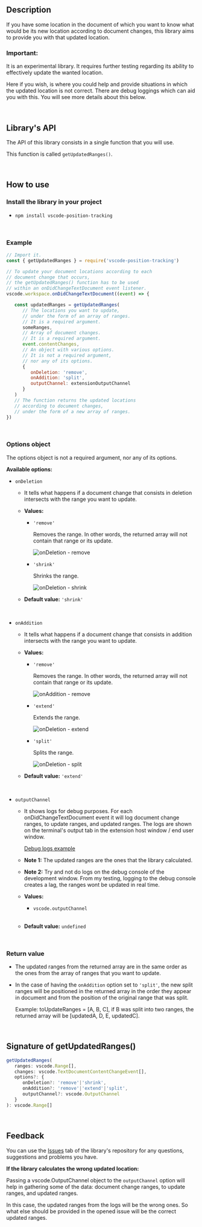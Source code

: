 ## Description

If you have some location in the document of which you want to know what would be its new location according to document changes, this library aims to provide you with that updated location.

### Important: 
It is an experimental library. It requires further testing regarding its ability to effectively update the wanted location.

Here if you wish, is where you could help and provide situations in which the updated location is not correct. There are debug loggings which can aid you with this. You will see more details about this below.

<br>

## Library's API

The API of this library consists in a single function that you will use.

This function is called `getUpdatedRanges()`.

<br>

## How to use

### Install the library in your project

- `npm install vscode-position-tracking`

<br>

### Example

```javascript
// Import it.
const { getUpdatedRanges } = require('vscode-position-tracking')

// To update your document locations according to each
// document change that occurs,
// the getUpdatedRanges() function has to be used 
// within an onDidChangeTextDocument event listener.
vscode.workspace.onDidChangeTextDocument((event) => {

   const updatedRanges = getUpdatedRanges(
      // The locations you want to update,
      // under the form of an array of ranges.
      // It is a required argument.
      someRanges,
      // Array of document changes.
      // It is a required argument.
      event.contentChanges,
      // An object with various options.
      // It is not a required argument,
      // nor any of its options.
      { 
         onDeletion: 'remove',
         onAddition: 'split',
         outputChannel: extensionOutputChannel
      }
   ) 
   // The function returns the updated locations
   // according to document changes,
   // under the form of a new array of ranges.
})
```

<br>

### Options object
The options object is not a required argument, nor any of its options.

**Available options:**

- ```onDeletion```

	- It tells what happens if a document change that consists in deletion intersects with the range you want to update.

	- **Values:**

		- ```'remove'```

			Removes the range. In other words, the returned array will not contain that range or its update.

			![onDeletion - remove](https://media.giphy.com/media/v1.Y2lkPTc5MGI3NjExdXN3b2RqZmtudmlqdHIwbWUxNmRxejg2N2M1OGFpY2dvaXdieWZ6cyZlcD12MV9pbnRlcm5hbF9naWZfYnlfaWQmY3Q9Zw/2sSfY9JKzziEx24x7V/giphy.gif)

		- ```'shrink'```

			Shrinks the range.

			![onDeletion - shrink](https://media.giphy.com/media/v1.Y2lkPTc5MGI3NjExdWNhb283MXBvcHZwZmI5bnZsOGRmYnV5dmhraWpmcDBxbHJ4aXo5MSZlcD12MV9pbnRlcm5hbF9naWZfYnlfaWQmY3Q9Zw/f4QIR9IO7wwozksuuG/giphy.gif)

	- **Default value:** ```'shrink'```

<br>

- ```onAddition```

	- It tells what happens if a document change that consists in addition intersects with the range you want to update.

	- **Values:**

		- ```'remove'```

			Removes the range. In other words, the returned array will not contain that range or its update.

			![onAddition - remove](https://media.giphy.com/media/v1.Y2lkPTc5MGI3NjExc3E5YjNzYmFrMTZjcHdkNWZ1a2dyemlkOXU0NWpxcXpndmE5Zm55cCZlcD12MV9pbnRlcm5hbF9naWZfYnlfaWQmY3Q9Zw/dBJi0ILJwyfbVpCmZI/giphy.gif)
			
		- ```'extend'```

			Extends the range.

			![onDeletion - extend](https://media.giphy.com/media/v1.Y2lkPTc5MGI3NjExeHFldDczYzVocnVrZG5tY3RoenJrNzBwbWhjdXowbTJnaHZ0N2huNiZlcD12MV9pbnRlcm5hbF9naWZfYnlfaWQmY3Q9Zw/cJw0A37IKb4iwVkQXQ/giphy.gif)

		- ```'split'```

			Splits the range.

			![onDeletion - split](https://media.giphy.com/media/v1.Y2lkPTc5MGI3NjExenkwdDE2OXAyajVxcmQwOTB1eHd2aXF2dmZ1aTEzYnp1amR1anVpNiZlcD12MV9pbnRlcm5hbF9naWZfYnlfaWQmY3Q9Zw/zNIbL1extQDatz6Fav/giphy.gif)

	- **Default value:** ```'extend'```

<br>

- ```outputChannel```

	- It shows logs for debug purposes. For each onDidChangeTextDocument event it will log document change ranges, to update ranges, and updated ranges. The logs are shown on the terminal's output tab in the extension host window / end user window.
	
		[Debug logs example](https://drive.google.com/file/d/15jn8KgiYN9JcnVbSgmdnui5lAJ4rr9EM/view?usp=sharing)

	- **Note 1:** The updated ranges are the ones that the library calculated.

	- **Note 2:** Try and not do logs on the debug console of the development window. From my testing, logging to the debug console creates a lag, the ranges wont be updated in real time.

	- **Values:**

		- ```vscode.outputChannel```

		<br>

	- **Default value:** ```undefined```

<br>
	
### Return value

- The updated ranges from the returned array are in the same order as the ones from the array of ranges that you want to update.

- In the case of having the ```onAddition``` option set to ```'split'```, the new split ranges will be positioned in the returned array in the order they appear in document and from the position of the original range that was split.

	Example: toUpdateRanges = [A, B, C], if B was split into two ranges, the returned array will be [updatedA, D, E, updatedC].



<br>

## Signature of getUpdatedRanges()

```javascript
getUpdatedRanges(
   ranges: vscode.Range[],
   changes: vscode.TextDocumentContentChangeEvent[],
   options?: {
      onDeletion?: 'remove'|'shrink',
      onAddition?: 'remove'|'extend'|'split',
      outputChannel?: vscode.OutputChannel
   }
): vscode.Range[]
```

<br>

## Feedback

You can use the [Issues](https://github.com/srares13/vscode-position-tracking/issues) tab of the library's repository for any questions, suggestions and problems you have.

**If the library calculates the wrong updated location:**

Passing a vscode.OutputChannel object to the ```outputChannel``` option will help in gathering some of the data: document change ranges, to update ranges, and updated ranges.

In this case, the updated ranges from the logs will be the wrong ones. So what else should be provided in the opened issue will be the correct updated ranges. 

